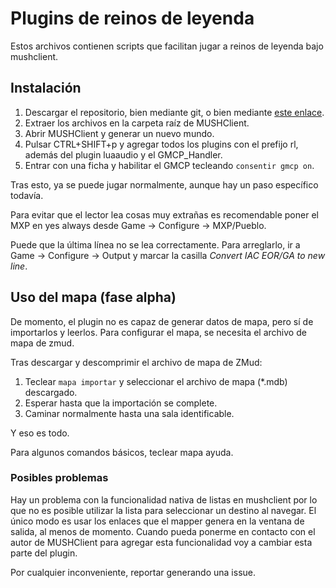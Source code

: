 # Plugins de reinos de leyenda

Estos archivos contienen scripts que facilitan jugar a reinos de leyenda bajo mushclient.

## Instalación

1. Descargar el repositorio, bien mediante git, o bien mediante [este enlace](https://github.com/francipvb/RLMush/archive/master.zip).
2. Extraer los archivos en la carpeta raíz de MUSHClient.
3. Abrir MUSHClient y generar un nuevo mundo.
4. Pulsar CTRL+SHIFT+p y agregar todos los plugins con el prefijo rl, además del plugin luaaudio y el GMCP_Handler.
5. Entrar con una ficha y habilitar el GMCP tecleando `consentir gmcp on`.

Tras esto, ya se puede jugar normalmente, aunque hay un paso específico todavía.

Para evitar que el lector lea cosas muy extrañas es recomendable poner el MXP en yes always desde Game -> Configure -> MXP/Pueblo.

Puede que la última línea no se lea correctamente. Para arreglarlo, ir a Game -> Configure -> Output y marcar la casilla _Convert IAC EOR/GA to new line_.

## Uso del mapa (fase alpha)

De momento, el plugin no es capaz de generar datos de mapa, pero sí de importarlos y leerlos. Para configurar el mapa, se necesita el archivo de mapa de zmud.

Tras descargar y descomprimir el archivo de mapa de ZMud:

1. Teclear `mapa importar` y seleccionar el archivo de mapa (*.mdb) descargado.
2. Esperar hasta que la importación se complete.
3. Caminar normalmente hasta una sala identificable.

Y eso es todo.

Para algunos comandos básicos, teclear mapa ayuda.

### Posibles problemas

Hay un problema con la funcionalidad nativa de listas en mushclient por lo que no es posible utilizar la lista para seleccionar un destino al navegar. El único modo es usar los enlaces que el mapper genera en la ventana de salida, al menos de momento. Cuando pueda ponerme en contacto con el autor de MUSHClient para agregar esta funcionalidad voy a cambiar esta parte del plugin.

Por cualquier inconveniente, reportar generando una issue.